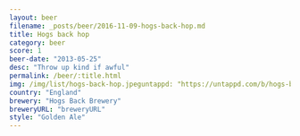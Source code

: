 ```yaml
---
layout: beer
filename: _posts/beer/2016-11-09-hogs-back-hop.md
title: Hogs back hop
category: beer
score: 1
beer-date: "2013-05-25"
desc: "Throw up kind if awful"
permalink: /beer/:title.html
img: /img/list/hogs-back-hop.jpeguntappd: "https://untappd.com/b/hogs-back-brewery-hop-garden-gold/95475"
country: "England"
brewery: "Hogs Back Brewery"
breweryURL: "breweryURL"
style: "Golden Ale"
---
```

